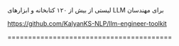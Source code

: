 لیستی از بیش از ۱۲۰ کتابخانه و ابزارهای LLM برای مهندسان

https://github.com/KalyanKS-NLP/llm-engineer-toolkit



========================================
